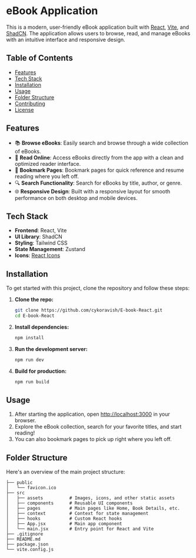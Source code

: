 # eBook Application

This is a modern, user-friendly eBook application built with [React](https://reactjs.org/), [Vite](https://vitejs.dev/), and [ShadCN](https://shadcn.dev/). The application allows users to browse, read, and manage eBooks with an intuitive interface and responsive design.

## Table of Contents

- [Features](#features)
- [Tech Stack](#tech-stack)
- [Installation](#installation)
- [Usage](#usage)
- [Folder Structure](#folder-structure)
- [Contributing](#contributing)
- [License](#license)

## Features

- 📚 **Browse eBooks**: Easily search and browse through a wide collection of eBooks.
- 📖 **Read Online**: Access eBooks directly from the app with a clean and optimized reader interface.
- 📌 **Bookmark Pages**: Bookmark pages for quick reference and resume reading where you left off.
- 🔍 **Search Functionality**: Search for eBooks by title, author, or genre.
- 🌐 **Responsive Design**: Built with a responsive layout for smooth performance on both desktop and mobile devices.

## Tech Stack

- **Frontend**: React, Vite
- **UI Library**: ShadCN
- **Styling**: Tailwind CSS
- **State Management**: Zustand
- **Icons**: [React Icons](https://react-icons.github.io/react-icons/)

## Installation

To get started with this project, clone the repository and follow these steps:

1. **Clone the repo:**
    ```bash
    git clone https://github.com/cykoravish/E-book-React.git
    cd E-book-React
    ```

2. **Install dependencies:**
    ```bash
    npm install
    ```

3. **Run the development server:**
    ```bash
    npm run dev
    ```

4. **Build for production:**
    ```bash
    npm run build
    ```

## Usage

1. After starting the application, open [http://localhost:3000](http://localhost:3000) in your browser.
2. Explore the eBook collection, search for your favorite titles, and start reading!
3. You can also bookmark pages to pick up right where you left off.

## Folder Structure

Here's an overview of the main project structure:

```plaintext
├── public
│   └── favicon.ico
├── src
│   ├── assets          # Images, icons, and other static assets
│   ├── components      # Reusable UI components
│   ├── pages           # Main pages like Home, Book Details, etc.
│   ├── context         # Context for state management
│   ├── hooks           # Custom React hooks
│   ├── App.jsx         # Main app component
│   └── main.jsx        # Entry point for React and Vite
├── .gitignore
├── README.md
├── package.json
└── vite.config.js
